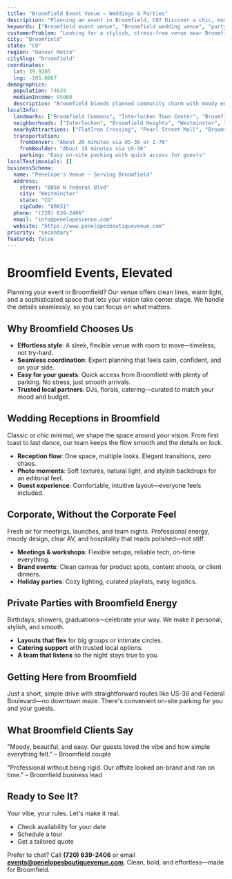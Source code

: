 ```yaml
---
title: "Broomfield Event Venue – Weddings & Parties"
description: "Planning an event in Broomfield, CO? Discover a chic, moody venue experience with elegant spaces, seamless coordination, and effortless access for your guests."
keywords: ["Broomfield event venue", "Broomfield wedding venue", "party venues Broomfield CO", "corporate events Broomfield", "Broomfield events"]
customerProblem: "Looking for a stylish, stress-free venue near Broomfield with clean design and expert coordination?"
city: "Broomfield"
state: "CO"
region: "Denver Metro"
citySlug: "broomfield"
coordinates:
  lat: 39.9205
  lng: -105.0867
demographics:
  population: 74639
  medianIncome: 95000
  description: "Broomfield blends planned community charm with moody energy—perfect for weddings, parties, and polished corporate moments."
localInfo:
  landmarks: ["Broomfield Commons", "Interlocken Town Center", "Broomfield Amphitheater", "Wonderland Cave & Adventure Park"]
  neighborhoods: ["Interlocken", "Broomfield Heights", "Westminster", "Northwest"]
  nearbyAttractions: ["FlatIron Crossing", "Pearl Street Mall", "Broomfield Farmers Market", "Outdoor recreation"]
  transportation:
    fromDenver: "About 20 minutes via US-36 or I-76"
    fromBoulder: "About 15 minutes via US-36"
    parking: "Easy on-site parking with quick access for guests"
localTestimonials: []
businessSchema:
  name: "Penelope's Venue – Serving Broomfield"
  address:
    street: "8050 N Federal Blvd"
    city: "Westminster"
    state: "CO"
    zipCode: "80031"
  phone: "(720) 639-2406"
  email: "info@penelopesvenue.com"
  website: "https://www.penelopesboutiquevenue.com"
priority: "secondary"
featured: false
---
```


# Broomfield Events, Elevated

Planning your event in Broomfield? Our venue offers clean lines, warm light, and a sophisticated space that lets your vision take center stage. We handle the details seamlessly, so you can focus on what matters.

## Why Broomfield Chooses Us

- **Effortless style**: A sleek, flexible venue with room to move—timeless, not try-hard.
- **Seamless coordination**: Expert planning that feels calm, confident, and on your side.
- **Easy for your guests**: Quick access from Broomfield with plenty of parking. No stress, just smooth arrivals.
- **Trusted local partners**: DJs, florals, catering—curated to match your mood and budget.

## Wedding Receptions in Broomfield

Classic or chic minimal, we shape the space around your vision. From first toast to last dance, our team keeps the flow smooth and the details on lock.

- **Reception flow**: One space, multiple looks. Elegant transitions, zero chaos.
- **Photo moments**: Soft textures, natural light, and stylish backdrops for an editorial feel.
- **Guest experience**: Comfortable, intuitive layout—everyone feels included.

## Corporate, Without the Corporate Feel

Fresh air for meetings, launches, and team nights. Professional energy, moody design, clear AV, and hospitality that reads polished—not stiff.

- **Meetings & workshops**: Flexible setups, reliable tech, on-time everything.
- **Brand events**: Clean canvas for product spots, content shoots, or client dinners.
- **Holiday parties**: Cozy lighting, curated playlists, easy logistics.

## Private Parties with Broomfield Energy

Birthdays, showers, graduations—celebrate your way. We make it personal, stylish, and smooth.

- **Layouts that flex** for big groups or intimate circles.
- **Catering support** with trusted local options.
- **A team that listens** so the night stays true to you.

## Getting Here from Broomfield

Just a short, simple drive with straightforward routes like US-36 and Federal Boulevard—no downtown maze. There's convenient on-site parking for you and your guests.

## What Broomfield Clients Say

"Moody, beautiful, and easy. Our guests loved the vibe and how simple everything felt." – Broomfield couple

"Professional without being rigid. Our offsite looked on-brand and ran on time." – Broomfield business lead

## Ready to See It?

Your vibe, your rules. Let's make it real.

- Check availability for your date
- Schedule a tour
- Get a tailored quote

Prefer to chat? Call **(720) 639-2406** or email **events@penelopesboutiquevenue.com**. Clean, bold, and effortless—made for Broomfield.
